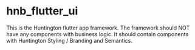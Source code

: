 # hnb_flutter_ui

This is the Huntington flutter app framework. The framework should NOT have any components with business logic. It should contain components with Huntington Styling / Branding and Semantics.
